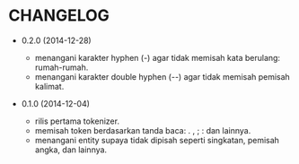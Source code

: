 CHANGELOG
=========

* 0.2.0 (2014-12-28)

  * menangani karakter hyphen (-) agar tidak memisah kata berulang: rumah-rumah.
  * menangani karakter double hyphen (--) agar tidak memisah pemisah kalimat.

* 0.1.0 (2014-12-04)

  * rilis pertama tokenizer.
  * memisah token berdasarkan tanda baca: . , ; : dan lainnya.
  * menangani entity supaya tidak dipisah seperti singkatan, pemisah angka, dan lainnya.
